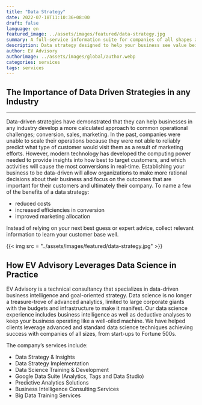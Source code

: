 ```yaml
---
title: "Data Strategy"
date: 2022-07-18T11:10:36+08:00
draft: false
language: en
featured_image: ../assets/images/featured/data-strategy.jpg
summary: A full-service information suite for companies of all shapes and sizes to enable data-driven insights and goal setting. 
description: Data strategy designed to help your business see value being left on the table
author: EV Advisory
authorimage: ../assets/images/global/author.webp
categories: services
tags: services
---
```


## The Importance of Data Driven Strategies in any Industry

***

Data-driven strategies have demonstrated that they can help businesses in any industry develop a more calculated approach to common operational challenges; conversion, sales, marketing.  In the past, companies were unable to scale their operations because they were not able to reliably predict what type of customer would visit them as a result of marketing efforts. However, modern technology has developed the computing power needed to provide insights into how best to target customers, and which activities will cause the most conversions in real-time. Establishing your business to be data-driven will allow organizations to make more rational decisions about their business and focus on the outcomes that are important for their customers and ultimately their company. To name a few of the benefits of a data strategy: 

- reduced costs  
- increased efficiencies in conversion  
- improved marketing allocation  

Instead of relying on your next best guess or expert advice, collect relevant information to learn your customer base well.  

{{< img src = "../assets/images/featured/data-strategy.jpg" >}}

## How EV Advisory Leverages Data Science in Practice  
EV Advisory is a technical consultancy that specializes in data-driven business intelligence and goal-oriented strategy. Data science is no longer a treasure-trove of advanced analytics, limited to large corporate giants with the budgets and infrastructure to make it manifest. Our data science experience includes business intelligence as well as deductive analyses to keep your business operating like a well-oiled machine. We have helped clients leverage advanced and standard data science techniques achieving success with companies of all sizes, from start-ups to Fortune 500s.  

The company’s services include:
- Data Strategy & Insights  
- Data Strategy Implementation  
- Data Science Training & Development  
- Google Data Suite (Analytics, Tags and Data Studio)  
- Predictive Analytics Solutions  
- Business Intelligence Consulting Services  
- Big Data Training Services  

## 